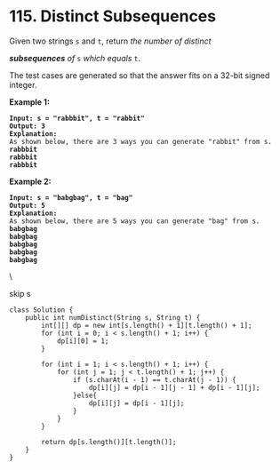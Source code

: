 # 115. Distinct Subsequences

Given two strings `s` and `t`, return _the number of distinct_&#x20;

_**subsequences** of_ `s` _which equals_ `t`.

The test cases are generated so that the answer fits on a 32-bit signed integer.

&#x20;

**Example 1:**

<pre><code><strong>Input: s = "rabbbit", t = "rabbit"
</strong><strong>Output: 3
</strong><strong>Explanation:
</strong>As shown below, there are 3 ways you can generate "rabbit" from s.
<strong>rabbbit
</strong><strong>rabbbit
</strong><strong>rabbbit
</strong></code></pre>

**Example 2:**

<pre><code><strong>Input: s = "babgbag", t = "bag"
</strong><strong>Output: 5
</strong><strong>Explanation:
</strong>As shown below, there are 5 ways you can generate "bag" from s.
<strong>babgbag
</strong><strong>babgbag
</strong><strong>babgbag
</strong><strong>babgbag
</strong><strong>babgbag
</strong></code></pre>

\


skip s

```
class Solution {
    public int numDistinct(String s, String t) {
        int[][] dp = new int[s.length() + 1][t.length() + 1];
        for (int i = 0; i < s.length() + 1; i++) {
            dp[i][0] = 1;
        }
        
        for (int i = 1; i < s.length() + 1; i++) {
            for (int j = 1; j < t.length() + 1; j++) {
                if (s.charAt(i - 1) == t.charAt(j - 1)) {
                    dp[i][j] = dp[i - 1][j - 1] + dp[i - 1][j];
                }else{
                    dp[i][j] = dp[i - 1][j];
                }
            }
        }
        
        return dp[s.length()][t.length()];
    }
}
```

